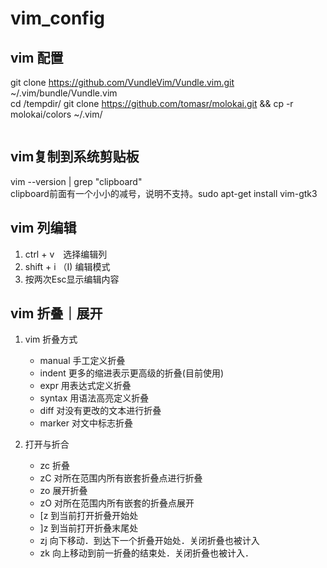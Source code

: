 # vim_config

## vim 配置
git clone https://github.com/VundleVim/Vundle.vim.git ~/.vim/bundle/Vundle.vim  
cd \/tempdir/ git clone https://github.com/tomasr/molokai.git && cp -r molokai/colors ~/.vim/
```bash

```

## vim复制到系统剪贴板
vim --version | grep "clipboard"  
clipboard前面有一个小小的减号，说明不支持。sudo apt-get install vim-gtk3  

## vim 列编辑
1. ctrl + v　选择编辑列
2. shift + i （I) 编辑模式
3. 按两次Esc显示编辑内容

## vim 折叠｜展开
1. vim 折叠方式  
   * manual 手工定义折叠
   * indent 更多的缩进表示更高级的折叠(目前使用)
   * expr 用表达式定义折叠
   * syntax 用语法高亮定义折叠
   * diff 对没有更改的文本进行折叠
   * marker 对文中标志折叠

2. 打开与折合
   * zc 折叠
   * zC 对所在范围内所有嵌套折叠点进行折叠
   * zo 展开折叠
   * zO 对所在范围内所有嵌套的折叠点展开
   * [z 到当前打开折叠开始处
   * ]z 到当前打开折叠末尾处
   * zj 向下移动．到达下一个折叠开始处．关闭折叠也被计入
   * zk 向上移动到前一折叠的结束处．关闭折叠也被计入．
